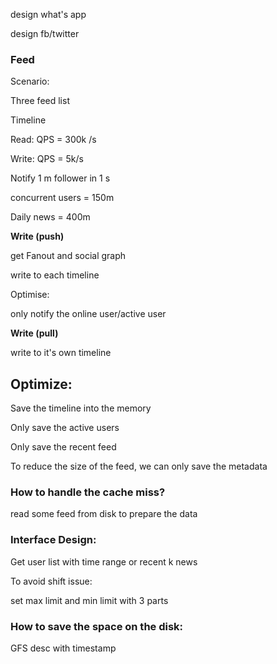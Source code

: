 design what's app

design fb/twitter

### Feed

Scenario:

Three feed list

Timeline

Read: QPS = 300k /s

Write: QPS = 5k/s

Notify 1 m follower in 1 s

concurrent users = 150m

Daily news = 400m

**Write \(push\)**

get Fanout and social graph

write to each timeline

Optimise:

only notify the online user/active user

**Write \(pull\)**

write to it's own timeline

## Optimize:

Save the timeline into the memory

Only save the active users

Only save the recent feed

To reduce the size of the feed, we can only save the metadata

### How to handle the cache miss?

read some feed from disk to prepare the data

### Interface Design:

Get user list with time range or recent k news

To avoid shift issue:

set max limit and min limit with 3 parts



### How to save the space on the disk:

GFS desc with timestamp



